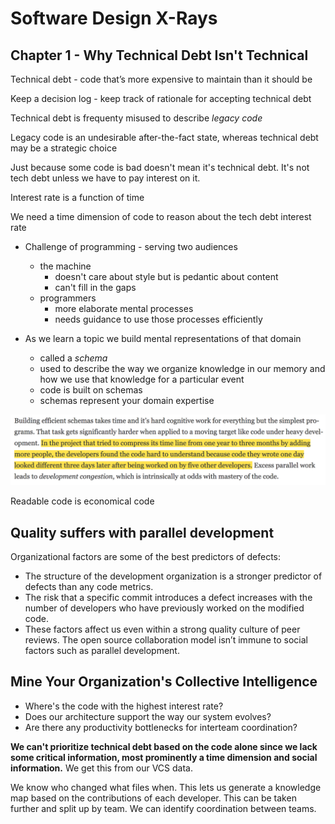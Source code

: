 # Software Design X-Rays

## Chapter 1 - Why Technical Debt Isn't Technical

Technical debt - code that’s more expensive to maintain than it should be

Keep a decision log
    - keep track of rationale for accepting technical debt

Technical debt is frequenty misused to describe *legacy code*

Legacy code is an undesirable after-the-fact state, whereas technical debt may be a strategic choice

Just because some code is bad doesn't mean it's technical debt. It's not tech debt unless we have to pay interest on it.

Interest rate is a function of time

We need a time dimension of code to reason about the tech debt interest rate

- Challenge of programming - serving two audiences
    - the machine
        - doesn't care about style but is pedantic about content
        - can't fill in the gaps
    - programmers
        - more elaborate mental processes 
        - needs guidance to use those processes efficiently

- As we learn a topic we build mental representations of that domain
    - called a *schema*
    - used to describe the way we organize knowledge in our memory and how we use that knowledge for a particular event
    - code is built on schemas
    - schemas represent your domain expertise

![this hits home](ch_1_hits_home.png "this hits home")

Readable code is economical code

## Quality suffers with parallel development

 Organizational factors are some of the best predictors of defects:
 - The structure of the development organization is a stronger predictor of defects than any code metrics.
 - The risk that a specific commit introduces a defect increases with the number of developers who have previously worked on the modified code. 
 - These factors affect us even within a strong quality culture of peer reviews. The open source collaboration model isn’t immune to social factors such as parallel development. 

## Mine Your Organization's Collective Intelligence
- Where's the code with the highest interest rate?
- Does our architecture support the way our system evolves?
- Are there any productivity bottlenecks for interteam coordination?

**We can't prioritize technical debt based on the code alone since we lack some critical information, most prominently a time dimension and social information.** We get this from our VCS data.

We know who changed what files when. This lets us generate a knowledge map based on the contributions of each developer. This can be taken further and split up by team. We can identify coordination between teams.
